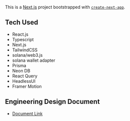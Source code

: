 This is a [Next.js](https://nextjs.org/) project bootstrapped with [`create-next-app`](https://github.com/vercel/next.js/tree/canary/packages/create-next-app).

## Tech Used

- React.js
- Typescript
- Next.js
- TailwindCSS
- solana/web3.js
- solana wallet adapter
- Prisma
- Neon DB
- React Query
- HeadlessUI
- Framer Motion

## Engineering Design Document

- [Document Link](https://docs.google.com/document/d/1EV-fp-uZXAdoAhNx5R0xtoxAPkh-Y7clllg4m9gogFU/edit?usp=sharing)
